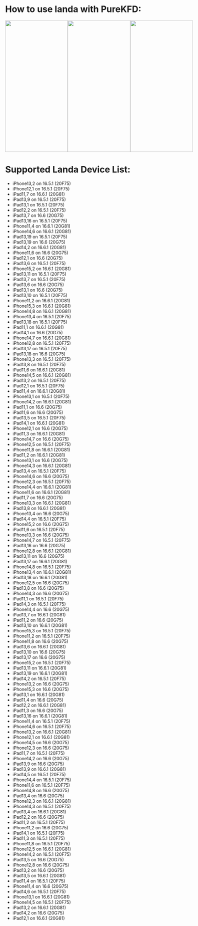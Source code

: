 # How to use landa with PureKFD:
<div style="display: flex;">
    <img src="https://github.com/PureKFD/PureKFD/blob/beta/screenshots/1.png?raw=true" width="200" height="420">
    <img src="https://github.com/PureKFD/PureKFD/blob/beta/screenshots/2.png?raw=true" width="200" height="420">
    <img src="https://github.com/PureKFD/PureKFD/blob/beta/screenshots/3.png?raw=true" width="200" height="420">
</div>


# Supported Landa Device List:
- iPhone13,2 on 16.5.1 (20F75)
- iPhone12,1 on 16.5.1 (20F75)
- iPad11,7 on 16.6.1 (20G81)
- iPad13,9 on 16.5.1 (20F75)
- iPad13,1 on 16.5.1 (20F75)
- iPad12,2 on 16.5.1 (20F75)
- iPad13,7 on 16.6 (20G75)
- iPad13,16 on 16.5.1 (20F75)
- iPhone11,4 on 16.6.1 (20G81)
- iPhone14,6 on 16.6.1 (20G81)
- iPad13,19 on 16.5.1 (20F75)
- iPad13,19 on 16.6 (20G75)
- iPad14,2 on 16.6.1 (20G81)
- iPhone11,6 on 16.6 (20G75)
- iPad12,1 on 16.6 (20G75)
- iPad13,6 on 16.5.1 (20F75)
- iPhone15,2 on 16.6.1 (20G81)
- iPad13,11 on 16.5.1 (20F75)
- iPad13,7 on 16.5.1 (20F75)
- iPad13,6 on 16.6 (20G75)
- iPad13,1 on 16.6 (20G75)
- iPad13,10 on 16.5.1 (20F75)
- iPhone11,2 on 16.6.1 (20G81)
- iPhone15,3 on 16.6.1 (20G81)
- iPhone14,8 on 16.6.1 (20G81)
- iPhone13,4 on 16.5.1 (20F75)
- iPad13,18 on 16.5.1 (20F75)
- iPad11,1 on 16.6.1 (20G81)
- iPad14,1 on 16.6 (20G75)
- iPhone14,7 on 16.6.1 (20G81)
- iPhone12,8 on 16.5.1 (20F75)
- iPad13,17 on 16.5.1 (20F75)
- iPad13,18 on 16.6 (20G75)
- iPhone13,3 on 16.5.1 (20F75)
- iPad13,8 on 16.5.1 (20F75)
- iPad11,6 on 16.6.1 (20G81)
- iPhone14,5 on 16.6.1 (20G81)
- iPad13,2 on 16.5.1 (20F75)
- iPad12,1 on 16.5.1 (20F75)
- iPad11,4 on 16.6.1 (20G81)
- iPhone13,1 on 16.5.1 (20F75)
- iPhone14,2 on 16.6.1 (20G81)
- iPad11,1 on 16.6 (20G75)
- iPad11,6 on 16.6 (20G75)
- iPad13,5 on 16.5.1 (20F75)
- iPad14,1 on 16.6.1 (20G81)
- iPhone12,1 on 16.6 (20G75)
- iPad11,3 on 16.6.1 (20G81)
- iPhone14,7 on 16.6 (20G75)
- iPhone12,5 on 16.5.1 (20F75)
- iPhone11,8 on 16.6.1 (20G81)
- iPad11,2 on 16.6.1 (20G81)
- iPhone13,1 on 16.6 (20G75)
- iPhone14,3 on 16.6.1 (20G81)
- iPad13,4 on 16.5.1 (20F75)
- iPhone14,6 on 16.6 (20G75)
- iPhone12,3 on 16.5.1 (20F75)
- iPhone14,4 on 16.6.1 (20G81)
- iPhone11,6 on 16.6.1 (20G81)
- iPad11,7 on 16.6 (20G75)
- iPhone13,3 on 16.6.1 (20G81)
- iPad13,8 on 16.6.1 (20G81)
- iPhone13,4 on 16.6 (20G75)
- iPad14,4 on 16.5.1 (20F75)
- iPhone15,2 on 16.6 (20G75)
- iPad11,6 on 16.5.1 (20F75)
- iPhone13,3 on 16.6 (20G75)
- iPhone14,7 on 16.5.1 (20F75)
- iPad13,16 on 16.6 (20G75)
- iPhone12,8 on 16.6.1 (20G81)
- iPad13,11 on 16.6 (20G75)
- iPad13,17 on 16.6.1 (20G81)
- iPhone14,8 on 16.5.1 (20F75)
- iPhone13,4 on 16.6.1 (20G81)
- iPad13,18 on 16.6.1 (20G81)
- iPhone12,5 on 16.6 (20G75)
- iPad13,8 on 16.6 (20G75)
- iPhone14,3 on 16.6 (20G75)
- iPad11,1 on 16.5.1 (20F75)
- iPad14,3 on 16.5.1 (20F75)
- iPhone14,4 on 16.6 (20G75)
- iPad13,7 on 16.6.1 (20G81)
- iPad11,2 on 16.6 (20G75)
- iPad13,10 on 16.6.1 (20G81)
- iPhone15,3 on 16.5.1 (20F75)
- iPhone11,2 on 16.5.1 (20F75)
- iPhone11,8 on 16.6 (20G75)
- iPad13,6 on 16.6.1 (20G81)
- iPad13,10 on 16.6 (20G75)
- iPad13,17 on 16.6 (20G75)
- iPhone15,2 on 16.5.1 (20F75)
- iPad13,11 on 16.6.1 (20G81)
- iPad13,19 on 16.6.1 (20G81)
- iPad14,2 on 16.5.1 (20F75)
- iPhone13,2 on 16.6 (20G75)
- iPhone15,3 on 16.6 (20G75)
- iPad13,1 on 16.6.1 (20G81)
- iPad11,4 on 16.6 (20G75)
- iPad12,2 on 16.6.1 (20G81)
- iPad11,3 on 16.6 (20G75)
- iPad13,16 on 16.6.1 (20G81)
- iPhone11,4 on 16.5.1 (20F75)
- iPhone14,6 on 16.5.1 (20F75)
- iPhone13,2 on 16.6.1 (20G81)
- iPhone12,1 on 16.6.1 (20G81)
- iPhone14,5 on 16.6 (20G75)
- iPhone12,3 on 16.6 (20G75)
- iPad11,7 on 16.5.1 (20F75)
- iPhone14,2 on 16.6 (20G75)
- iPad13,9 on 16.6 (20G75)
- iPad13,9 on 16.6.1 (20G81)
- iPad14,5 on 16.5.1 (20F75)
- iPhone14,4 on 16.5.1 (20F75)
- iPhone11,6 on 16.5.1 (20F75)
- iPhone14,8 on 16.6 (20G75)
- iPad13,4 on 16.6 (20G75)
- iPhone12,3 on 16.6.1 (20G81)
- iPhone14,3 on 16.5.1 (20F75)
- iPad13,4 on 16.6.1 (20G81)
- iPad12,2 on 16.6 (20G75)
- iPad11,2 on 16.5.1 (20F75)
- iPhone11,2 on 16.6 (20G75)
- iPad14,1 on 16.5.1 (20F75)
- iPad11,3 on 16.5.1 (20F75)
- iPhone11,8 on 16.5.1 (20F75)
- iPhone12,5 on 16.6.1 (20G81)
- iPhone14,2 on 16.5.1 (20F75)
- iPad13,5 on 16.6 (20G75)
- iPhone12,8 on 16.6 (20G75)
- iPad13,2 on 16.6 (20G75)
- iPad13,5 on 16.6.1 (20G81)
- iPad11,4 on 16.5.1 (20F75)
- iPhone11,4 on 16.6 (20G75)
- iPad14,6 on 16.5.1 (20F75)
- iPhone13,1 on 16.6.1 (20G81)
- iPhone14,5 on 16.5.1 (20F75)
- iPad13,2 on 16.6.1 (20G81)
- iPad14,2 on 16.6 (20G75)
- iPad12,1 on 16.6.1 (20G81)
